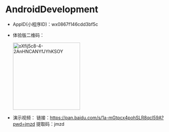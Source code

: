 # AndroidDevelopment

* AppID(小程序ID)：wx0867f146cdd3bf5c

* 体验版二维码：
  
  <img src="https://user-images.githubusercontent.com/53286390/170049413-5469a4eb-ab6a-48f7-8950-d3576f694882.jpg" title="" alt="oXfij5c8-4-2AnHNCANYfJYhKSOY" width="210">

* 演示视频：
  链接：https://pan.baidu.com/s/1a-mGtpcx4pohSLR8qcl59A?pwd=jmzd 
  提取码：jmzd
